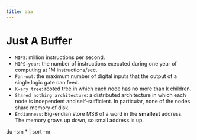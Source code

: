 ```yaml
---
title: aaa
---
```


# Just A Buffer

* `MIPS`: million instructions per second.
* `MIPS-year`: the number of instructions executed during one year of computing at 1M instructions/sec.
* `Fan-out`: the maximum number of digital inputs that the output of a single logic gate can feed.
* `K-ary tree`: rooted tree in which each node has no more than k children.
* `Shared nothing architecture`: a distributed architecture in which each node is independent and self-sufficient. In particular, none of the nodes share memory of disk.
* `Endianness`: Big-endian store MSB of a word in the **smallest** address. The memory grows up down, so small address is up.

du -sm * | sort -nr
